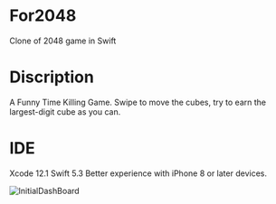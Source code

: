 # For2048
Clone of 2048 game in Swift
# Discription
A Funny Time Killing Game. Swipe to move the cubes, try to earn the largest-digit cube as you can.
# IDE
Xcode 12.1
Swift 5.3
Better experience with iPhone 8 or later devices. 

![InitialDashBoard](https://user-images.githubusercontent.com/63318597/97724999-05d90700-1aa4-11eb-814b-e74a25cbd6b5.png)
